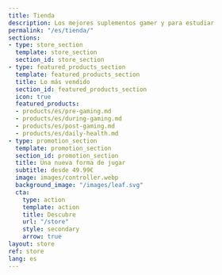 ```yaml
---
title: Tienda
description: Los mejores suplementos gamer y para estudiar
permalink: "/es/tienda/"
sections:
- type: store_section
  template: store_section
  section_id: store_section
- type: featured_products_section
  template: featured_products_section
  title: Lo más vendido
  section_id: featured_products_section
  icon: true
  featured_products:
  - products/es/pre-gaming.md
  - products/es/during-gaming.md
  - products/es/post-gaming.md
  - products/es/daily-health.md
- type: promotion_section
  template: promotion_section
  section_id: promotion_section
  title: Una nueva forma de jugar
  subtitle: desde 49.99€
  image: images/controller.webp
  background_image: "/images/leaf.svg"
  cta:
    type: action
    template: action
    title: Descubre
    url: "/store"
    style: secondary
    arrow: true
layout: store
ref: store
lang: es
---
```


